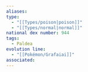 ```yaml
---
aliases: 
type:
  - "[[Types/poison|poison]]"
  - "[[Types/normal|normal]]"
national dex number: 944
tags:
  - Paldea
evolution line:
  - "[[Pokémon/Grafaiai]]"
associated: 
---
```

